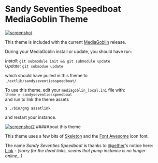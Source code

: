 Sandy Seventies Speedboat MediaGoblin Theme
===========================================

[![screenshot](https://media.jpope.org/mgoblin_media/media_entries/557/Screenshot_-_11302014_-_023001_PM.medium.png)](https://media.jpope.org/u/jpope/m/mediagoblin-theme-sandy-seventies-speedboat-3b67/)

This theme is included with the current [MediaGoblin](http://mediagoblin.org) release.

During your MediaGoblin install or update, you should have run:

*Install:* `git submodule init && git submodule update`  
*Update:* `git submodue update`  

which should have pulled in this theme to `./extlib/sandyseventiesspeedboat/`.

To use this theme, edit your `mediagoblin_local.ini` file with:  
`theme = sandyseventiesspeedboat`  
and run to link the theme assets  

    $ ./bin/gmg assetlink  

and restart your instance.

[![screenshot2](https://media.jpope.org/mgoblin_media/media_entries/558/Screenshot_-_11302014_-_023625_PM.medium.png)](https://media.jpope.org/u/jpope/m/mediagoblin-theme-sandy-seventies-speedboat-da26/)
####About this theme

This theme uses a few bits of [Skeleton](http://www.getskeleton.com) and the [Font Awesome](http://fontawesome.io) icon font.

The name _Sandy Seventies Speedboat_ is thanks to @[aether](https://blahblahblah.indyshop.org/aether)'s notice here: [Link](https://blahblahblah.indyshop.org/aether/comment/-Z5gahTpRbGVpTlYizQZkA) - *(sorry for the dead links, seems that pump instance is no longer online...)*
